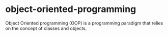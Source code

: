 # object-oriented-programming
Object Oriented programming (OOP) is a programming paradigm that relies on the concept of classes and objects.

